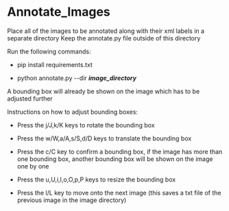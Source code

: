 # Annotate_Images
Place all of the images to be annotated along with their xml labels in a separate directory 
Keep the annotate.py file outside of this directory



Run the following commands:

* pip install requirements.txt

* python annotate.py --dir ***image_directory***


A bounding box will already be shown on the image which has to be adjusted further


Instructions on how to adjust bounding boxes:

* Press the j/J,k/K keys to rotate the bounding box

* Press the w/W,a/A,s/S,d/D keys to translate the bounding box

* Press the c/C key to confirm a bounding box, if the image has more than one bounding box, another bounding box will be shown on the image one by one

* Press the u,U,i,I,o,O,p,P keys to resize the bounding box

* Press the l/L key to move onto the next image (this saves a txt file of the previous image in the image directory)




